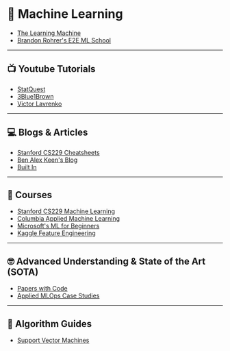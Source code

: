 # 🧠 Machine Learning

* [The Learning Machine](https://the-learning-machine.com/article/ml/overview)
* [Brandon Rohrer's E2E ML School](https://e2eml.school/blog.html)

<hr>

## 📺 Youtube Tutorials
* [StatQuest](https://www.youtube.com/c/joshstarmer/playlists)
* [3Blue1Brown](https://www.youtube.com/c/3blue1brown/playlists)
* [Victor Lavrenko](https://www.youtube.com/c/VictorLavrenko/playlists)

<hr>

## 💻 Blogs & Articles
* [Stanford CS229 Cheatsheets](https://stanford.edu/~shervine/teaching/cs-229/)
* [Ben Alex Keen's Blog](https://benalexkeen.com/blog/)
* [Built In](https://builtin.com/machine-learning)


<hr>

## 📝 Courses
* [Stanford CS229 Machine Learning](http://cs229.stanford.edu/syllabus-summer2020.html)
* [Columbia Applied Machine Learning](https://www.cs.columbia.edu/~amueller/comsw4995s20/schedule/)
* [Microsoft's ML for Beginners](https://github.com/microsoft/ML-For-Beginners)
* [Kaggle Feature Engineering](https://www.kaggle.com/learn/feature-engineering)

<hr>

## 🤓 Advanced Understanding & State of the Art (SOTA)
* [Papers with Code](https://paperswithcode.com/)
* [Applied MLOps Case Studies](https://github.com/eugeneyan/applied-ml#mlops-platforms)

<hr>

## 📐 Algorithm Guides 
* [Support Vector Machines](assets/svm-notes.pdf)

